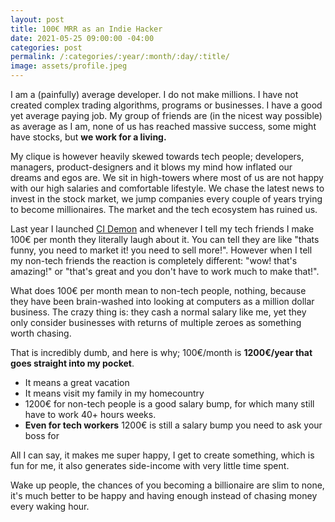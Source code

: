 ```yaml
---
layout: post
title: 100€ MRR as an Indie Hacker
date: 2021-05-25 09:00:00 -04:00
categories: post
permalink: /:categories/:year/:month/:day/:title/
image: assets/profile.jpeg
---
```


I am a (painfully) average developer. I do not make millions. I have not created complex trading algorithms, programs or businesses. I have a good yet average paying job. My group of friends are (in the nicest way possible) as average as I am, none of us has reached massive success, some might have stocks, but **we work for a living.**

My clique is however heavily skewed towards tech people; developers, managers, product-designers and it blows my mind how inflated our dreams and egos are. We sit in high-towers where most of us are not happy with our high salaries and comfortable lifestyle. We chase the latest news to invest in the stock market, we jump companies every couple of years trying to become millionaires. The market and the tech ecosystem has ruined us.

Last year I launched [CI Demon](https://ospfranco.github.io/cidemon) and whenever I tell my tech friends I make 100€ per month they literally laugh about it. You can tell they are like "thats funny, you need to market it! you need to sell more!". However when I tell my non-tech friends the reaction is completely different: "wow! that's amazing!" or "that's great and you don't have to work much to make that!".

What does 100€ per month mean to non-tech people, nothing, because they have been brain-washed into looking at computers as a million dollar business. The crazy thing is: they cash a normal salary like me, yet they only consider businesses with returns of multiple zeroes as something worth chasing.

That is incredibly dumb, and here is why; 100€/month is **1200€/year that goes straight into my pocket**. 
- It means a great vacation
- It means visit my family in my homecountry
- 1200€ for non-tech people is a good salary bump, for which many still have to work 40+ hours weeks. 
- **Even for tech workers** 1200€ is still a salary bump you need to ask your boss for

All I can say, it makes me super happy, I get to create something, which is fun for me, it also generates side-income with very little time spent.

Wake up people, the chances of you becoming a billionaire are slim to none, it's much better to be happy and having enough instead of chasing money every waking hour.